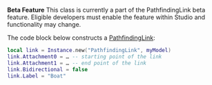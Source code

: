 **Beta Feature** This class is currently a part of the PathfindingLink beta
feature. Eligible developers must enable the feature within Studio and
functionality may change.

The code block below constructs a [PathfindingLink](https://create.roblox.com/docs/reference/engine/classes/PathfindingLink):

```lua
local link = Instance.new("PathfindingLink", myModel)
link.Attachment0 = … -- starting point of the link
link.Attachment1 = … -- end point of the link
link.Bidirectional = false
link.Label = "Boat"
```